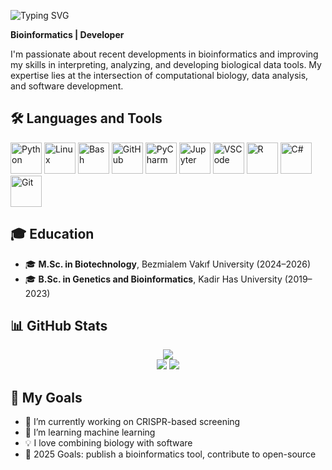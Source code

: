 ![Typing SVG](https://readme-typing-svg.demolab.com?font=Fira+Code&size=45&duration=2000&pause=1000&color=6CE0F7&center=true&vCenter=true&width=900&lines=👋+Hi%2C+I'm+Furkan+Emre+Bora;💻+Bioinformatics+Developer;🚀+Welcome+to+my+GitHub+Profile!)


**Bioinformatics | Developer**

I'm passionate about recent developments in bioinformatics and improving my skills in interpreting, analyzing, and developing biological data tools. My expertise lies at the intersection of computational biology, data analysis, and software development.


## 🛠️ Languages and Tools

<p>
  <img alt="Python" width="50px" src="https://cdn.jsdelivr.net/gh/devicons/devicon/icons/python/python-original.svg"/>
  <img alt="Linux" width="50px" src="https://cdn.jsdelivr.net/gh/devicons/devicon/icons/linux/linux-original.svg"/>
  <img alt="Bash" width="50px" src="https://cdn.jsdelivr.net/gh/devicons/devicon/icons/bash/bash-plain.svg"/>
  <img alt="GitHub" width="50px" src="https://cdn.jsdelivr.net/gh/devicons/devicon/icons/github/github-original.svg"/>
  <img alt="PyCharm" width="50px" src="https://cdn.jsdelivr.net/gh/devicons/devicon/icons/pycharm/pycharm-original.svg"/>
  <img alt="Jupyter" width="50px" src="https://cdn.jsdelivr.net/gh/devicons/devicon/icons/jupyter/jupyter-original-wordmark.svg"/>
  <img alt="VSCode" width="50px" src="https://cdn.jsdelivr.net/gh/devicons/devicon/icons/visualstudio/visualstudio-plain.svg"/>
  <img alt="R" width="50px" src="https://cdn.jsdelivr.net/gh/devicons/devicon/icons/r/r-original.svg"/>
  <img alt="C#" width="50px" src="https://cdn.jsdelivr.net/gh/devicons/devicon/icons/csharp/csharp-original.svg"/>
  <img alt="Git" width="50px" src="https://cdn.jsdelivr.net/gh/devicons/devicon/icons/git/git-original.svg"/>
</p>


## 🎓 Education

- 🎓 **M.Sc. in Biotechnology**, Bezmialem Vakıf University (2024–2026)  
- 🎓 **B.Sc. in Genetics and Bioinformatics**, Kadir Has University (2019–2023)



## 📊 GitHub Stats

<p align="center">
  <img src="http://github-profile-summary-cards.vercel.app/api/cards/profile-details?username=Femrebora&theme=gotham" />
  <br />
  <img src="http://github-profile-summary-cards.vercel.app/api/cards/stats?username=Femrebora&theme=gotham" />
  <img src="http://github-profile-summary-cards.vercel.app/api/cards/most-commit-language?username=Femrebora&theme=gotham" />
</p>



## 🧠 My Goals

- 🔬 I’m currently working on CRISPR-based screening  
- 🌱 I’m learning machine learning  
- 💡 I love combining biology with software  
- 🎯 2025 Goals: publish a bioinformatics tool, contribute to open-source  




